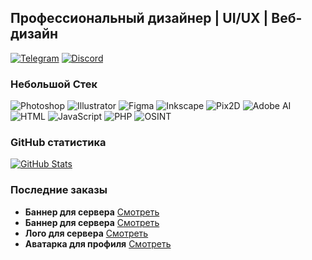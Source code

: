## **Профессиональный дизайнер | UI/UX | Веб-дизайн**  

[![Telegram](https://img.shields.io/badge/Telegram-@b3erg-0088cc?style=flat&logo=telegram&logoColor=white)](https://t.me/b3erg)
[![Discord](https://img.shields.io/badge/Discord-b3erg-7289DA?style=flat&logo=discord&logoColor=white)](https://discord.com/users/899722710010183770)

### **Небольшой Стек**  
![Photoshop](https://img.shields.io/badge/-Photoshop-31A8FF?style=flat&logo=adobe-photoshop&logoColor=white)
![Illustrator](https://img.shields.io/badge/-Illustrator-FF9A00?style=flat&logo=adobe-illustrator&logoColor=white)
![Figma](https://img.shields.io/badge/-Figma-F24E1E?style=flat&logo=figma&logoColor=white)
![Inkscape](https://img.shields.io/badge/-Inkscape-000000?style=flat&logo=inkscape&logoColor=white)
![Pix2D](https://img.shields.io/badge/-Pix2D-00AAFF?style=flat)
![Adobe AI](https://img.shields.io/badge/-Adobe_AI-FF0000?style=flat&logo=adobe&logoColor=white)
![HTML](https://img.shields.io/badge/-HTML-E34F26?style=flat&logo=html5&logoColor=white)
![JavaScript](https://img.shields.io/badge/-JavaScript-F7DF1E?style=flat&logo=javascript&logoColor=black)
![PHP](https://img.shields.io/badge/-PHP-777BB4?style=flat&logo=php&logoColor=white)
![OSINT](https://img.shields.io/badge/-OSINT-333333?style=flat)

### **GitHub статистика**  
[![GitHub Stats](https://github-readme-stats.vercel.app/api?username=nikitaberg28&show_icons=true&theme=radical&hide_title=true)](https://github.com/nikitaberg28)  

### **Последние заказы**  
- **Баннер для сервера** [Смотреть](https://i.ibb.co/bjxrKSpf/ADBJ.jpg)
- **Баннер для сервера** [Смотреть](https://i.ibb.co/VW45dVB0/cbd893f20a04c0d2fb8b544e976e90b52b0dbe97bf3de77fb77474251ad71414.png)  
- **Лого для сервера** [Смотреть](https://i.ibb.co/HTBMX6L7/photo-2025-05-03-20-51-06.jpg)  
- **Аватарка для профиля** [Смотреть](https://i.ibb.co/N61hH3Wy/photo-2025-06-30-17-40-01.jpg)  

